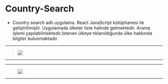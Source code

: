 # Country-Search

- Country search adlı uygulama. React JavaScript kütüphanesi ile geliştrilimiştir. Uygulamada ülkeler liste halinde gelmektedir. Arama işlemi yapılabilmektedir.İstenen ülkeye tıklanıldığunda ülke hakkında bilgiler bulunmaktadır.


---
> ![](https://i.imgyukle.com/2020/12/28/aaNGsv.jpg)
---



---
> ![](https://i.imgyukle.com/2020/12/28/aaNP2M.jpg)
---

